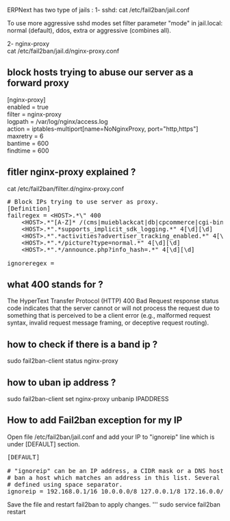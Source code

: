 ERPNext has two type of jails :
1- sshd:
cat /etc/fail2ban/jail.conf 

To use more aggressive sshd modes set filter parameter "mode" in jail.local:
normal (default), ddos, extra or aggressive (combines all).

2- nginx-proxy      
cat /etc/fail2ban/jail.d/nginx-proxy.conf   

## block hosts trying to abuse our server as a forward proxy
[nginx-proxy]  
enabled = true  
filter = nginx-proxy  
logpath = /var/log/nginx/access.log  
action = iptables-multiport[name=NoNginxProxy, port="http,https"]  
maxretry = 6  
bantime  = 600  
findtime = 600  

## fitler nginx-proxy explained ?
cat /etc/fail2ban/filter.d/nginx-proxy.conf
<pre># Block IPs trying to use server as proxy.
[Definition]
failregex = &lt;HOST&gt;.*\&quot; 400
	&lt;HOST&gt;.*&quot;[A-Z]* /(cms|muieblackcat|db|cpcommerce|cgi-bin|wp-login|joomla|awstatstotals|wp-content|wp-includes|pma|phpmyadmin|myadmin|mysql|mysqladmin|sqladmin|mypma|admin|xampp|mysqldb|pmadb|phpmyadmin1|phpmyadmin2).*&quot; 4[\d][\d]
	&lt;HOST&gt;.*&quot;.*supports_implicit_sdk_logging.*&quot; 4[\d][\d]
	&lt;HOST&gt;.*&quot;.*activities?advertiser_tracking_enabled.*&quot; 4[\d][\d]
	&lt;HOST&gt;.*&quot;.*/picture?type=normal.*&quot; 4[\d][\d]
	&lt;HOST&gt;.*&quot;.*/announce.php?info_hash=.*&quot; 4[\d][\d]

ignoreregex =</pre>

## what 400 stands for ?
The HyperText Transfer Protocol (HTTP) 400 Bad Request response status code indicates that the server cannot or will not process the request due to something that is perceived to be a client error (e.g., malformed request syntax, invalid request message framing, or deceptive request routing).  


## how to check if there is a band ip ? 
sudo fail2ban-client status nginx-proxy

## how to uban ip address ?
sudo fail2ban-client set  nginx-proxy unbanip IPADDRESS


## How to add Fail2ban exception for my IP
Open file /etc/fail2ban/jail.conf and add your IP to "ignoreip" line which is under [DEFAULT] section.
<pre>
[DEFAULT]                                                                                                                    
                                                                                                                            
# "ignoreip" can be an IP address, a CIDR mask or a DNS host. Fail2ban will not                                              
# ban a host which matches an address in this list. Several addresses can be                                                 
# defined using space separator.                                                                                             
ignoreip = 192.168.0.1/16 10.0.0.0/8 127.0.0.1/8 172.16.0.0/12 213.197.141.162 YOUR_IP_HERE
</pre>
Save the file and restart fail2ban to apply changes.
'''
sudo service fail2ban restart

